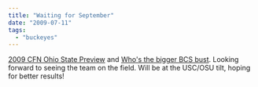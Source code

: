 ```yaml
---
title: "Waiting for September"
date: "2009-07-11"
tags: 
  - "buckeyes"
---
```


[2009 CFN Ohio State Preview](http://cfn.scout.com/2/878093.html) and [Who's the bigger BCS bust](http://cfn.scout.com/2/877742.html). Looking forward to seeing the team on the field. Will be at the USC/OSU tilt, hoping for better results!
